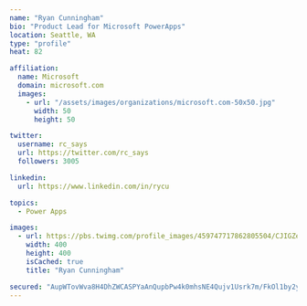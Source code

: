 ```yaml
---
name: "Ryan Cunningham"
bio: "Product Lead for Microsoft PowerApps"
location: Seattle, WA
type: "profile"
heat: 82

affiliation:
  name: Microsoft
  domain: microsoft.com
  images:
    - url: "/assets/images/organizations/microsoft.com-50x50.jpg"
      width: 50
      height: 50

twitter:
  username: rc_says
  url: https://twitter.com/rc_says
  followers: 3005

linkedin:
  url: https://www.linkedin.com/in/rycu

topics:
  - Power Apps

images:
  - url: https://pbs.twimg.com/profile_images/459747717862805504/CJIGZejd_400x400.png
    width: 400
    height: 400
    isCached: true
    title: "Ryan Cunningham"

secured: "AupWTovWva8H4DhZWCASPYaAnQupbPw4k0mhsNE4Qujv1Usrk7m/FkOl1by2y4rf91Cr41dp0PY9YVZpHdF0QZInGAdj5j9lf/sXZbn8OKuxaCeYy4uwozzPzysjigPoxAtE4Xna3LkDKZlWBvxJomTkKknyq5LGgBXDPvDnnp28tJ8A38rKYK+ihOCRPqL2PIhfkOl+ik/zbiIZos4a9+IORBfZuq2wcHxqPRCoJXr/Yfj9Z44u+Hxo5PPNEkL1phIPnB6sJbu2x3yAU6THC1h0eP5XP/Lqn4MfYecQEn2ObEvwyMZ9uu5yHzGaY5T0rB2aMgUQ0yGG2hgNRuqypZGs9eUUZn7nJQYRH/taZmBvOTT90DlFFzyWXLKUePwQGinsBzjyGli+CPUQdwFITlZKgS1eWIUazRs8wyV4LlY=;qlorkMCqRMhdzNw9wlGo4Q=="
---
```


